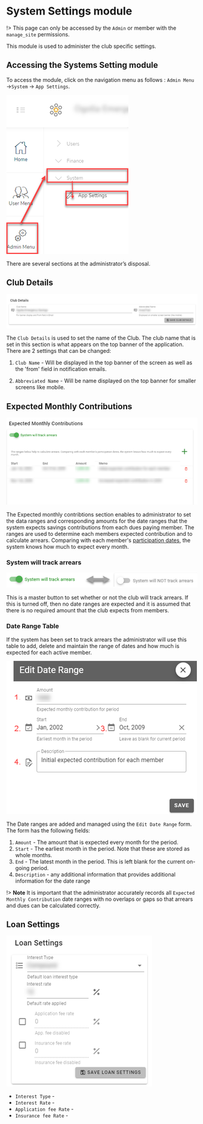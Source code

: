# System Settings module
!> This page can only be accessed by the `Admin` or member with the `manage_site` permissions.

This module is used to administer the club specific settings. 

## Accessing the Systems Setting module
To access the  module, click on the navigation menu as follows : `Admin Menu` ->`System` ->    `App Settings`.

![alt text](images/11.1_System_Settings_Menu.png "System Settings menu")

There are several sections at the administrator’s disposal.

## Club Details
![alt text](images/11.2_Club_details.png "System Settings menu")

The `Club Details` is used to set  the name of the Club. The club name that is set in this section is what appears on the top banner of the application. There are 2 settings that can be changed:

1. `Club Name` - Will be displayed in the top banner of the screen as well as the 'from' field in notification emails.

1. `Abbreviated Name` - Will be name displayed on the top banner for smaller screens like mobile.

## Expected Monthly Contributions
![alt text](images/11.3_Expected_monthly.png "Expected monthly payments")


The Expected monthly contribtions section enables to administrator to set  the data ranges and corresponding amounts for the date ranges that the system expects savings contributions from each dues paying member. The ranges are used to determine each members expected contribution and to calculate arrears. Comparing with each member's [participation dates](member-accounts.md?id=participation-dates), the system knows how much to expect every month.

### System will track arrears 
![alt text](images/11.2.2_Track_Arrears_Button.png "Track Arrears Button")

This is a master button to set whether or not the club will track arrears. If this is turned off, then no date ranges are expected and it is assumed that there is no required amount that the club expects from members.

### Date Range Table
If the system has been set to track arrears the administrator will use this table to add, delete and maintain the range of dates and how much is expected for each active member. 

![alt text](images/11.3_Edit_Date_Range.png "Edit Date Ranges")

The Date ranges are added and managed using the `Edit Date Range` form. The form has the following fields:

1. `Amount` - The amount that is expected every month for the period.
1. `Start` - The earliest month in the period. Note that these are stored as whole months.
1. `End` - The latest month in the period. This is left blank for the current on-going period.
1. `Description` - any additional information that provides additional information for the date range

!> **Note** It is important that the administrator accurately records all `Expected Monthly Contribution` date ranges with no overlaps or gaps so that arrears and dues can be calculated correctly.

## Loan Settings
![alt text](images/11.4_Loan_settings.png "Loan Settings")

- `Interest Type` - 
- `Interest Rate` - 
- `Application fee Rate` - 
- `Insurance fee Rate` - 